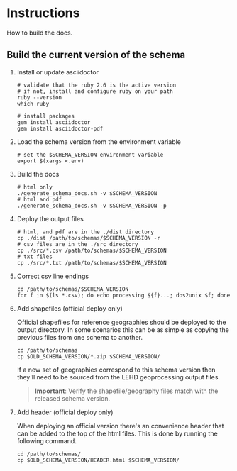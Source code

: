 # Instructions

How to build the docs. 

## Build the current version of the schema

1. Install or update asciidoctor
    ```shell
    # validate that the ruby 2.6 is the active version
    # if not, install and configure ruby on your path
    ruby --version
    which ruby
    
    # install packages
    gem install asciidoctor
    gem install asciidoctor-pdf
    ```

2. Load the schema version from the environment variable
    ```shell
    # set the $SCHEMA_VERSION environment variable
    export $(xargs <.env)
    ```

3. Build the docs

    ```shell
    # html only
    ./generate_schema_docs.sh -v $SCHEMA_VERSION
    # html and pdf
    ./generate_schema_docs.sh -v $SCHEMA_VERSION -p
    ```

4. Deploy the output files
    
    ```shell
    # html, and pdf are in the ./dist directory
    cp ./dist /path/to/schemas/$SCHEMA_VERSION -r
    # csv files are in the ./src directory
    cp ./src/*.csv /path/to/schemas/$SCHEMA_VERSION
    # txt files
    cp ./src/*.txt /path/to/schemas/$SCHEMA_VERSION
    ```

5. Correct csv line endings
    
    ```shell
    cd /path/to/schemas/$SCHEMA_VERSION
    for f in $(ls *.csv); do echo processing ${f}...; dos2unix $f; done      
    ```
   
6. Add shapefiles (official deploy only)
   
    Official shapefiles for reference geographies should be deployed to the output directory. In some scenarios this can be as simple as copying the previous files from one schema to another.
    ```shell
    cd /path/to/schemas
    cp $OLD_SCHEMA_VERSION/*.zip $SCHEMA_VERSION/
    ```
    
    If a new set of geographies correspond to this schema version then they'll need to be sourced from the LEHD geoprocessing output files.
    
    > **Important**: Verify the shapefile/geography files match with the released schema version.

7. Add header (official deploy only)

    When deploying an official version there's an convenience header that can be added to the top of the html files. This is done by running the following command. 

    ```shell
   cd /path/to/schemas/
   cp $OLD_SCHEMA_VERSION/HEADER.html $SCHEMA_VERSION/
   ```
